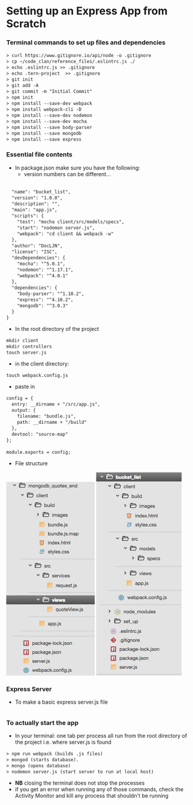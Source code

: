 # Setting up an Express App from Scratch
### Terminal commands to set up files and dependencies

```
> curl https://www.gitignore.io/api/node -o .gitignore
> cp ~/code_clan/reference_files/.eslintrc.js ./
> echo .eslintrc.js >> .gitignore
> echo .tern-project  >> .gitignore
> git init
> git add -A
> git commit -m "Initial Commit"
> npm init
> npm install --save-dev webpack
> npm install webpack-cli -D
> npm install --save-dev nodemon
> npm install --save-dev mocha  
> npm install --save body-parser
> npm install --save mongodb
> npm install --save express  
```

### Essential file contents
- In package.json make sure you have the following:
  - version numbers can be different...

```

  "name": "bucket_list",
  "version": "1.0.0",
  "description": "",
  "main": "app.js",
  "scripts": {
    "test": "mocha client/src/models/specs",
    "start": "nodemon server.js",
    "webpack": "cd client && webpack -w"
  },
  "author": "DocLJN",
  "license": "ISC",
  "devDependencies": {
    "mocha": "^5.0.1",
    "nodemon": "^1.17.1",
    "webpack": "^4.0.1"
  },
  "dependencies": {
    "body-parser": "^1.18.2",
    "express": "^4.16.2",
    "mongodb": "^3.0.3"
  }
}

```

- In the root directory of the project

```
mkdir client
mkdir controllers
touch server.js
```

- in the client directory:

```
touch webpack.config.js
```

  - paste in

```
config = {
  entry: __dirname + "/src/app.js",
  output: {
    filename: "bundle.js",
    path: __dirname + "/build"
  },
  devtool: "source-map"
};

module.exports = config;
```

- File structure

![screenshot of file structure](file_structure.png)
![screenshot of starting file structure](starting_file_structure.png)

### Express Server
- To make a basic express server.js file

```

```



### To actually start the app

- In your terminal: one tab per process all run from the root directory of the project i.e. where server.js is found

```
> npm run webpack (builds .js files)
> mongod (starts database).
> mongo (opens database)
> nodemon server.js (start server to run at local host)
```

- **NB** closing the terminal does not stop the processes
- if you get an error when running any of those commands, check the Activity Monitor and kill any process that shouldn't be running
